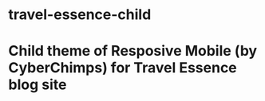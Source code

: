 # travel-essence-child
# Child theme of Resposive Mobile (by CyberChimps) for Travel Essence blog site
